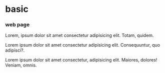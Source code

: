 # basic
<!DOCTYPE html>
<html lang="en">
<head>
    <meta charset="UTF-8">
    <meta http-equiv="X-UA-Compatible" content="IE=edge">
    <meta name="viewport" content="width=device-width, initial-scale=1.0">
    <title>web page</title>
</head>
<body>
    <h3>web page</h3>
    <p>Lorem, ipsum dolor sit amet consectetur adipisicing elit. Totam, quidem.</p>
    <p>Lorem ipsum dolor sit amet consectetur adipisicing elit. Consequuntur, quo adipisci?.</p>
    <p>Lorem ipsum dolor sit amet consectetur, adipisicing elit. Maiores, dolores! Veniam, omnis.</p>
    
</body>
</html>
